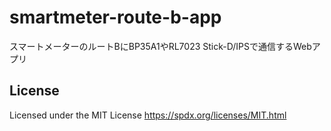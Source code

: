# smartmeter-route-b-app
スマートメーターのルートBにBP35A1やRL7023 Stick-D/IPSで通信するWebアプリ

## License
Licensed under the MIT License <https://spdx.org/licenses/MIT.html>
